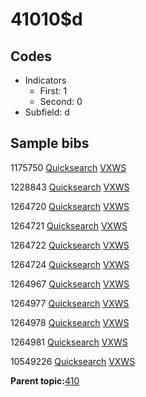 # 41010$d

## Codes

-   Indicators
    -   First: 1
    -   Second: 0
-   Subfield: d

## Sample bibs

1175750 [Quicksearch](https://search.library.yale.edu/catalog/1175750) [VXWS](http://prodorbis.library.yale.edu:7014/vxws/GetHoldingsService?bibId=1175750)

1228843 [Quicksearch](https://search.library.yale.edu/catalog/1228843) [VXWS](http://prodorbis.library.yale.edu:7014/vxws/GetHoldingsService?bibId=1228843)

1264720 [Quicksearch](https://search.library.yale.edu/catalog/1264720) [VXWS](http://prodorbis.library.yale.edu:7014/vxws/GetHoldingsService?bibId=1264720)

1264721 [Quicksearch](https://search.library.yale.edu/catalog/1264721) [VXWS](http://prodorbis.library.yale.edu:7014/vxws/GetHoldingsService?bibId=1264721)

1264722 [Quicksearch](https://search.library.yale.edu/catalog/1264722) [VXWS](http://prodorbis.library.yale.edu:7014/vxws/GetHoldingsService?bibId=1264722)

1264724 [Quicksearch](https://search.library.yale.edu/catalog/1264724) [VXWS](http://prodorbis.library.yale.edu:7014/vxws/GetHoldingsService?bibId=1264724)

1264967 [Quicksearch](https://search.library.yale.edu/catalog/1264967) [VXWS](http://prodorbis.library.yale.edu:7014/vxws/GetHoldingsService?bibId=1264967)

1264977 [Quicksearch](https://search.library.yale.edu/catalog/1264977) [VXWS](http://prodorbis.library.yale.edu:7014/vxws/GetHoldingsService?bibId=1264977)

1264978 [Quicksearch](https://search.library.yale.edu/catalog/1264978) [VXWS](http://prodorbis.library.yale.edu:7014/vxws/GetHoldingsService?bibId=1264978)

1264981 [Quicksearch](https://search.library.yale.edu/catalog/1264981) [VXWS](http://prodorbis.library.yale.edu:7014/vxws/GetHoldingsService?bibId=1264981)

10549226 [Quicksearch](https://search.library.yale.edu/catalog/10549226) [VXWS](http://prodorbis.library.yale.edu:7014/vxws/GetHoldingsService?bibId=10549226)

**Parent topic:**[410](../../tags/410/410.md)

